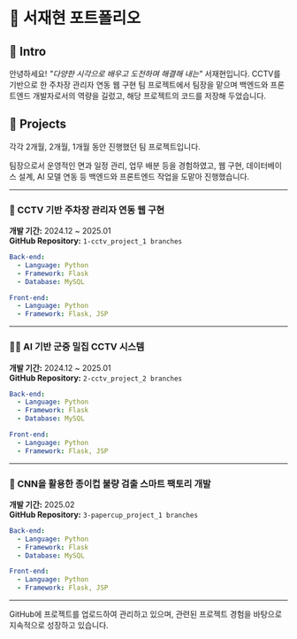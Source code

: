 # 📜 서재현 포트폴리오

## 👋 Intro
안녕하세요! *"다양한 시각으로 배우고 도전하며 해결해 내는"* 서재현입니다.
CCTV를 기반으로 한 주차장 관리자 연동 웹 구현 팀 프로젝트에서 팀장을 맡으며 백엔드와 프론트엔드 개발자로서의 역량을 길렀고, 해당 프로젝트의 코드를 저장해 두었습니다.

## 📝 Projects
각각 2개월, 2개월, 1개월 동안 진행했던 팀 프로젝트입니다.

팀장으로서 운영적인 면과 일정 관리, 업무 배분 등을 경험하였고,
웹 구현, 데이터베이스 설계, AI 모델 연동 등 백엔드와 프론트엔드 작업을 도맡아 진행했습니다.

---

### 🚗 CCTV 기반 주차장 관리자 연동 웹 구현
**개발 기간:** 2024.12 ~ 2025.01  
**GitHub Repository:** `1-cctv_project_1 branches`

```yaml
Back-end:
  - Language: Python
  - Framework: Flask
  - Database: MySQL

Front-end:
  - Language: Python
  - Framework: Flask, JSP
```

---

### 🙋‍♂️ AI 기반 군중 밀집 CCTV 시스템
**개발 기간:** 2024.12 ~ 2025.01  
**GitHub Repository:** `2-cctv_project_2 branches`

```yaml
Back-end:
  - Language: Python
  - Framework: Flask
  - Database: MySQL

Front-end:
  - Language: Python
  - Framework: Flask, JSP
```

---

### 🥤 CNN을 활용한 종이컵 불량 검출 스마트 팩토리 개발
**개발 기간:** 2025.02  
**GitHub Repository:** `3-papercup_project_1 branches`

```yaml
Back-end:
  - Language: Python
  - Framework: Flask
  - Database: MySQL

Front-end:
  - Language: Python
  - Framework: Flask, JSP
```

---

GitHub에 프로젝트를 업로드하여 관리하고 있으며, 관련된 프로젝트 경험을 바탕으로 지속적으로 성장하고 있습니다.

